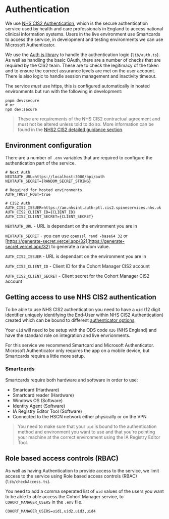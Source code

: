 # Authentication

We use [NHS CIS2 Authentication](https://digital.nhs.uk/services/care-identity-service/applications-and-services/cis2-authentication), which is the secure authentication service used by health and care professionals in England to access national clinical information systems. Users in the live environment use Smartcards to access the service, in development and testing environments we can use Microsoft Authenticator.

We use the [Auth.js library](https://authjs.dev/) to handle the authentication logic (`lib/auth.ts`). As well as handling the basic OAuth, there are a number of checks that are required by the CIS2 team. These are to check the legitimacy of the token and to ensure the correct assurance levels are met on the user account. There is also logic to handle session management and inactivity timeout.

The service _must_ use https, this is configured automatically in hosted environments but run with the following in development:

```
pnpm dev:secure
# or
npm dev:secure
```

> These are requirements of the NHS CIS2 contractual agreement and must not be altered unless told to do so.
> More information can be found in the [NHS2 CIS2 detailed guidance section](https://digital.nhs.uk/services/care-identity-service/applications-and-services/cis2-authentication/guidance-for-developers/detailed-guidance).

## Environment configuration

There are a number of `.env` variables that are required to configure the authentication part of the service.

```
# Next Auth
NEXTAUTH_URL=https://localhost:3000/api/auth
NEXTAUTH_SECRET={RANDOM_SECRET_STRING}

# Required for hosted environments
AUTH_TRUST_HOST=true

# CIS2 Auth
AUTH_CIS2_ISSUER=https://am.nhsint.auth-ptl.cis2.spineservices.nhs.uk
AUTH_CIS2_CLIENT_ID={CLIENT_ID}
AUTH_CIS2_CLIENT_SECRET={CLIENT_SECRET}
```

`NEXTAUTH_URL` - URL is dependant on the environment you are in

`NEXTAUTH_SECRET` - you can use `openssl rand -base64 32` or [https://generate-secret.vercel.app/32](https://generate-secret.vercel.app/32) to generate a random value.

`AUTH_CIS2_ISSUER` - URL is dependant on the environment you are in

`AUTH_CIS2_CLIENT_ID` - Client ID for the Cohort Manager CIS2 account

`AUTH_CIS2_CLIENT_SECRET` - Client secret for the Cohort Manager CIS2 account

## Getting access to use NHS CIS2 authentication

To be able to use NHS CIS2 authentication you need to have a `uid` (12 digit identifier uniquely identifying the End-User within NHS CIS2 Authentication) created which can be bound to different [authenticator options](https://digital.nhs.uk/services/care-identity-service/applications-and-services/cis2-authentication#authenticator-options).

Your `uid` will need to be setup with the ODS code `X26` (NHS England) and have the standard role on integration and live envrionments.

For this service we recommend Smartcard and Microsoft Authenticator. Microsoft Authenticator only requires the app on a mobile device, but Smartcards require a little more setup.

### Smartcards

Smartcards require both hardware and software in order to use:

- Smartcard (Hardware)
- Smartcard reader (Hardware)
- Windows OS (Software)
- Identity Agent (Software)
- IA Registry Editor Tool (Software)
- Connected to the HSCN network either physically or on the VPN

> You need to make sure that your `uid` is bound to the authentication method and environment you want to use and that you're pointing your machine at the correct environment using the IA Registry Editor Tool.

## Role based access controls (RBAC)

As well as having Authentication to provide access to the service, we limit access to the service using Role based access controls (RBAC) (`lib/checkAccess.ts`).

You need to add a comma seperated list of `uid` values of the users you want to be able to able access the Cohort Manager service, to `COHORT_MANAGER_USERS` in the `.env` file.

```
COHORT_MANAGER_USERS=uid1,uid2,uid3,uid4
```
